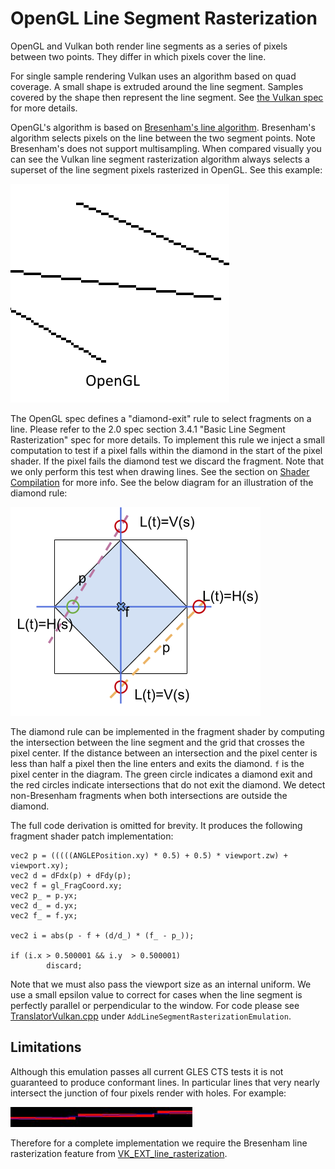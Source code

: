 # OpenGL Line Segment Rasterization

OpenGL and Vulkan both render line segments as a series of pixels between two points. They differ in
which pixels cover the line.

For single sample rendering Vulkan uses an algorithm based on quad coverage. A small shape is
extruded around the line segment. Samples covered by the shape then represent the line segment. See
[the Vulkan spec][VulkanLineRaster] for more details.

OpenGL's algorithm is based on [Bresenham's line algorithm][Bresenham]. Bresenham's algorithm
selects pixels on the line between the two segment points. Note Bresenham's does not support
multisampling. When compared visually you can see the Vulkan line segment rasterization algorithm
always selects a superset of the line segment pixels rasterized in OpenGL. See this example:

![Vulkan vs OpenGL Line Rasterization][VulkanVsGLLineRaster]

The OpenGL spec defines a "diamond-exit" rule to select fragments on a line. Please refer to the 2.0
spec section 3.4.1 "Basic Line Segment Rasterization" spec for more details. To implement this rule
we inject a small computation to test if a pixel falls within the diamond in the start of the pixel
shader. If the pixel fails the diamond test we discard the fragment. Note that we only perform this
test when drawing lines. See the section on [Shader Compilation](ShaderModuleCompilation.md) for
more info. See the below diagram for an illustration of the diamond rule:

![OpenGL Diamond Rule Example][DiamondRule]

The diamond rule can be implemented in the fragment shader by computing the
intersection between the line segment and the grid that crosses the pixel
center. If the distance between an intersection and the pixel center is less
than half a pixel then the line enters and exits the diamond. `f` is the pixel
center in the diagram. The green circle indicates a diamond exit and the red
circles indicate intersections that do not exit the diamond. We detect
non-Bresenham fragments when both intersections are outside the diamond.

The full code derivation is omitted for brevity. It produces the following
fragment shader patch implementation:

```
vec2 p = (((((ANGLEPosition.xy) * 0.5) + 0.5) * viewport.zw) + viewport.xy);
vec2 d = dFdx(p) + dFdy(p);
vec2 f = gl_FragCoord.xy;
vec2 p_ = p.yx;
vec2 d_ = d.yx;
vec2 f_ = f.yx;

vec2 i = abs(p - f + (d/d_) * (f_ - p_));

if (i.x > 0.500001 && i.y  > 0.500001)
        discard;
```

Note that we must also pass the viewport size as an internal uniform. We use a small epsilon value
to correct for cases when the line segment is perfectly parallel or perpendicular to the window. For
code please see [TranslatorVulkan.cpp][TranslatorVulkan.cpp] under
`AddLineSegmentRasterizationEmulation`.

## Limitations

Although this emulation passes all current GLES CTS tests it is not guaranteed
to produce conformant lines. In particular lines that very nearly intersect
the junction of four pixels render with holes. For example:

![Holes in the emulated Bresenham line][Holes]

Therefore for a complete implementation we require the Bresenham line
rasterization feature from
[VK_EXT_line_rasterization][VK_EXT_line_rasterization].

[Bresenham]: https://en.wikipedia.org/wiki/Bresenham%27s_line_algorithm
[DiamondRule]: img/LineRasterPixelExample.png
[Holes]: img/LineRasterHoles.jpg
[TranslatorVulkan.cpp]: https://chromium.googlesource.com/angle/angle/+/refs/heads/master/src/compiler/translator/TranslatorVulkan.cpp
[VK_EXT_line_rasterization]: https://www.khronos.org/registry/vulkan/specs/1.1-extensions/man/html/VK_EXT_line_rasterization.html
[VulkanLineRaster]: https://www.khronos.org/registry/vulkan/specs/1.1/html/chap24.html#primsrast-lines-basic
[VulkanVsGLLineRaster]: img/LineRasterComparison.gif
